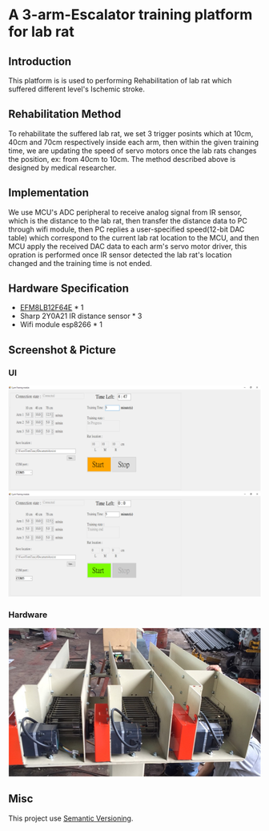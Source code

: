 # A 3-arm-Escalator training platform for lab rat
## Introduction
This platform is is used to performing Rehabilitation of lab rat which suffered different level's Ischemic stroke.

## Rehabilitation Method
To rehabilitate the suffered lab rat, we set 3 trigger posints which at 10cm, 40cm and 70cm respectively inside each arm, then within the given training time, we are updating the speed of servo motors once the lab rats changes the position, ex: from 40cm to 10cm. The method described above is designed by medical researcher.

## Implementation
We use MCU's ADC peripheral to receive analog signal from IR sensor, which is the distance to the lab rat, then transfer the distance data to PC through wifi module, then PC replies a user-specified speed(12-bit DAC table) which correspond to the current lab rat location to the MCU, and then MCU apply the received DAC data to each arm's servo motor driver, this opration is performed once IR sensor detected the lab rat's location changed and the training time is not ended.
## Hardware Specification
- [EFM8LB12F64E](https://www.silabs.com/products/mcu/8-bit/efm8-laser-bee/device.efm8lb12f64e-qfn24) * 1
- Sharp 2Y0A21 IR distance sensor * 3
- Wifi module esp8266 * 1

## Screenshot & Picture
### UI
![Screen](./UI1.png)
![Screen](./UI2.png)
### Hardware
![Screen](./hardware.png)

## Misc
This project use [Semantic Versioning](https://semver.org/).